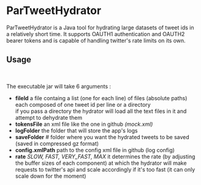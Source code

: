 # ParTweetHydrator
ParTweetHydrator is a Java tool for hydrating large datasets of tweet ids in a relatively short time.
It supports OAUTH1 authentication and OAUTH2 bearer tokens and is capable of handling twitter's rate limits on its own.
<h2>Usage</h2>
</br>

The executable jar will take 6 arguments : <br>
* **fileId** a file containg a list (one for each line) of files (absolute paths) each composed of one tweet id per line or a directory    <br>if you pass a directory the hydrator will load all the text files in it and attempt to dehydrate them <br>
* **tokensFile**  an xml file like the one in github _(mock.xml)_  <br>
* **logFolder** the folder that will store the app's logs  <br>
* **saveFolder** # folder where you want the hydrated tweets to be saved (saved in compressed gz format) <br>
* **config.xmlPath** path to the config xml file in github (log config) <br>
* **rate**  _SLOW, FAST, VERY_FAST, MAX_ it determines the rate (by adjusting the buffer sizes of each component) at which the hydrator will make requests to twitter's api and scale accordingly if it's too fast (it can only scale down for the moment) <br>
